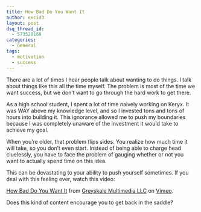 ```yaml
---
title: How Bad Do You Want It
author: excid3
layout: post
dsq_thread_id:
  - 573520168
categories:
  - General
tags:
  - motivation
  - success
---
```

There are a lot of times I hear people talk about wanting to do things. I talk about things like this all the time myself. The problem is most of the time we want success, but we don’t want to go through the hard work to get there.

As a high school student, I spent a lot of time naively working on Keryx. It was WAY above my knowledge level, and so I invested tons and tons of hours into building it. This ignorance allowed me to push my boundaries because I was completely unaware of the investment it would take to achieve my goal.

When you’re older, that problem flips sides. You realize how much time it will take, so you don’t even start. Instead of being able to charge head cluelessly, you have to face the problem of gauging whether or not you want to actually spend time on this idea.

This can be devastating to your ability to push yourself sometimes. If you deal with this feeling ever, watch this video:

[How Bad Do You Want It][1] from [Greyskale Multimedia LLC][2] on [Vimeo][3].

Does this kind of content encourage you to get back in the saddle?

   [1]: http://vimeo.com/27933991
   [2]: http://vimeo.com/greyskalegsk
   [3]: http://vimeo.com
